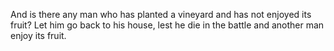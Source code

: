 And is there any man who has planted a vineyard and has not enjoyed its fruit? Let him go back to his house, lest he die in the battle and another man enjoy its fruit.
